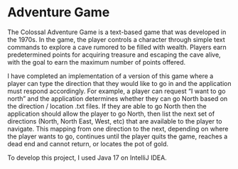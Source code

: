 # Adventure Game


The Colossal Adventure Game is a text-based game that was developed in the 1970s. In the game, the player controls a character through simple text commands to explore a cave rumored to be filled with wealth. Players earn predetermined points for acquiring treasure and escaping the cave alive, with the goal to earn the maximum number of points offered. 

I have completed an implementation of a version of this game where a player can type the direction that they would like to go in and the application must respond accordingly. For example, a player can request “I want to go north” and the application determines whether they can go North based on the direction / location .txt files. If they are able to go North then the application should allow the player to go North, then list the next set of directions (North, North East, West, etc) that are available to the player to navigate. This mapping from one direction to the next, depending on where the player wants to go, continues until the player quits the game, reaches a dead end and cannot return, or locates the pot of gold.

To develop this project, I used Java 17 on IntelliJ IDEA.
